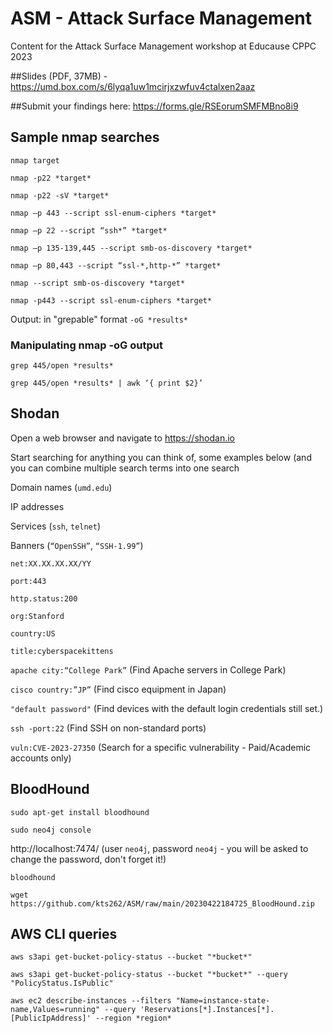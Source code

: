 # ASM - Attack Surface Management
Content for the Attack Surface Management workshop at Educause CPPC 2023

##Slides (PDF, 37MB) - https://umd.box.com/s/6lyqa1uw1mcirjxzwfuv4ctalxen2aaz

##Submit your findings here: https://forms.gle/RSEorumSMFMBno8i9


## Sample nmap searches

`nmap target`

`nmap -p22 *target*`

`nmap -p22 -sV *target*`

`nmap –p 443 --script ssl-enum-ciphers *target*`

`nmap –p 22 --script “ssh*” *target*`

`nmap –p 135-139,445 --script smb-os-discovery *target*`

`nmap –p 80,443 --script “ssl-*,http-*” *target*`

`nmap --script smb-os-discovery *target*`

`nmap -p443 --script ssl-enum-ciphers *target*`


Output: in "grepable" format `-oG *results*`

### Manipulating nmap -oG output

`grep 445/open *results*`

`grep 445/open *results* | awk ‘{ print $2}’`


## Shodan

Open a web browser and navigate to https://shodan.io 

Start searching for anything you can think of, some examples below (and you can combine multiple search terms into one search

Domain names (`umd.edu`)

IP addresses

Services (`ssh`, `telnet`)

Banners (`“OpenSSH”`, `“SSH-1.99”`)

`net:XX.XX.XX.XX/YY`

`port:443`

`http.status:200`

`org:Stanford`

`country:US`

`title:cyberspacekittens`

`apache city:“College Park”` (Find Apache servers in College Park)

`cisco country:”JP”` (Find cisco equipment in Japan)

`"default password"` (Find devices with the default login credentials still set.)

`ssh -port:22` (Find SSH on non-standard ports)

`vuln:CVE-2023-27350` (Search for a specific vulnerability - Paid/Academic accounts only)


## BloodHound

`sudo apt-get install bloodhound`

`sudo neo4j console`

http://localhost:7474/ (user `neo4j`, password `neo4j` - you will be asked to change the password, don't forget it!)

`bloodhound`

`wget https://github.com/kts262/ASM/raw/main/20230422184725_BloodHound.zip`

## AWS CLI queries

`aws s3api get-bucket-policy-status --bucket "*bucket*"`

`aws s3api get-bucket-policy-status --bucket "*bucket*" --query "PolicyStatus.IsPublic"`



`aws ec2 describe-instances --filters "Name=instance-state-name,Values=running" --query 'Reservations[*].Instances[*].[PublicIpAddress]' --region *region*`
